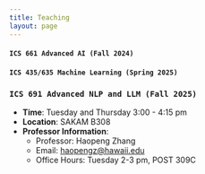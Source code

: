 ```yaml
---
title: Teaching
layout: page
---
```


#### `ICS 661 Advanced AI (Fall 2024)`
#### `ICS 435/635 Machine Learning (Spring 2025)`
### `ICS 691 Advanced NLP and LLM (Fall 2025)`

- **Time**: Tuesday and Thursday 3:00 - 4:15 pm
- **Location**:   SAKAM B308
- **Professor Information**: 
  - Professor: Haopeng Zhang 
  - Email: haopengz@hawaii.edu
  - Office Hours: Tuesday 2-3 pm, POST 309C
<!--   - TA: Christoph Haring 
  - Email: charing@hawaii.edu
  - Office Hours: Friday 11-12:30, POST 303C
- **Prerequisites**
  - Programming in Python
  - ICS 235 Machine Learning Methods
- **Topics**: 
  - Statistical Machine Learning: Supervised, Unsupervised, regression, Bayesian
  - Deep Learning: NN, vision, NLP, diffusion, RL
- **Syllabus**: <a href="https://docs.google.com/document/d/1C6cp5uoKMmVxb7rLkaFB7VUB31MGUUh0V5lbyxmN_tU/edit?usp=sharing" target="_blank">syllabus</a>
- **Schedule**: <a href="https://docs.google.com/spreadsheets/d/1IFl1YT_RGwHYZGlF5kFqKpIy8dBpD-BHsWU7dUMv6Mw/edit?usp=sharing" target="_blank">schedule</a>
- **Assignment/Announcement**: <a href="https://laulima.hawaii.edu/portal/site/MAN.83602.202530" target="_blank">Laulima 435</a>, <a href="https://laulima.hawaii.edu/portal/site/MAN.86260.202530" target="_blank">Laulima 635</a> -->



<!-- ### Teaching Assistant

`Winter 2022` Deep Learning

`Fall 2021, Spring 2021` Database Systems

`Fall 2019, Fall 2020` Theory and Structure of Databases
 
`Spring 2020` Complexity and Analysis of Data Structures and Algorithms

`Spring 2017, Fall 2017` Semiconductor Devices
 -->

<!-- ## Awards

* Graduate Group in Computer Science (GGCS) Research Fellowship (2023)
* FSU Travel Award (2020)
* Adelaide D. Wilson Graduate Fellowship Endowment Fund (2019)
* Russell E. Berthold Scholarship (2016)
* Dean's List (2015,2016)


## Services

### Program Committee & Reviewers
* AAAI 21/22, KDD 23/24, EACL 23, ACL 23, IJCNN 23/24, EMNLP 23, SDM 24, NAACL 24, ACL Rolling Review, NewSumm 23, CODI 24

* IEEE Transactions on Big Data
* IEEE/ACM Transactions on Audio, Speech, and Language Processing
* Artificial Intelligence Review
* Computer Speech & Language
* PeerJ Computer Science -->